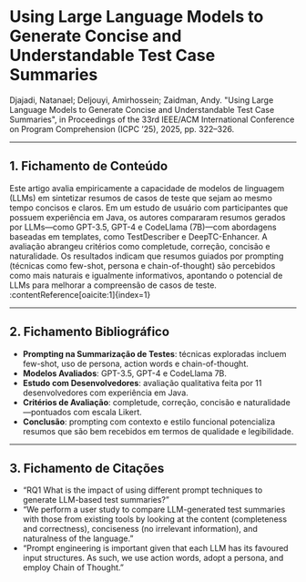 # Using Large Language Models to Generate Concise and Understandable Test Case Summaries
 
Djajadi, Natanael; Deljouyi, Amirhossein; Zaidman, Andy. "Using Large Language Models to Generate Concise and Understandable Test Case Summaries", in Proceedings of the 33rd IEEE/ACM International Conference on Program Comprehension (ICPC ’25), 2025, pp. 322–326.

---

## 1. Fichamento de Conteúdo

Este artigo avalia empiricamente a capacidade de modelos de linguagem (LLMs) em sintetizar resumos de casos de teste que sejam ao mesmo tempo concisos e claros. Em um estudo de usuário com participantes que possuem experiência em Java, os autores compararam resumos gerados por LLMs—como GPT-3.5, GPT-4 e CodeLlama (7B)—com abordagens baseadas em templates, como TestDescriber e DeepTC-Enhancer. A avaliação abrangeu critérios como completude, correção, concisão e naturalidade. Os resultados indicam que resumos guiados por prompting (técnicas como few-shot, persona e chain-of-thought) são percebidos como mais naturais e igualmente informativos, apontando o potencial de LLMs para melhorar a compreensão de casos de teste. :contentReference[oaicite:1]{index=1}

---

## 2. Fichamento Bibliográfico

* **Prompting na Summarização de Testes**: técnicas exploradas incluem few-shot, uso de persona, action words e chain-of-thought. 
* **Modelos Avaliados**: GPT-3.5, GPT-4 e CodeLlama 7B.  
* **Estudo com Desenvolvedores**: avaliação qualitativa feita por 11 desenvolvedores com experiência em Java. 
* **Critérios de Avaliação**: completude, correção, concisão e naturalidade—pontuados com escala Likert. 
* **Conclusão**: prompting com contexto e estilo funcional potencializa resumos que são bem recebidos em termos de qualidade e legibilidade.

---

## 3. Fichamento de Citações

* “RQ1 What is the impact of using different prompt techniques to generate LLM-based test summaries?” 
* “We perform a user study to compare LLM-generated test summaries with those from existing tools by looking at the content (completeness and correctness), conciseness (no irrelevant information), and naturalness of the language.”  
* “Prompt engineering is important given that each LLM has its favoured input structures. As such, we use action words, adopt a persona, and employ Chain of Thought.”
